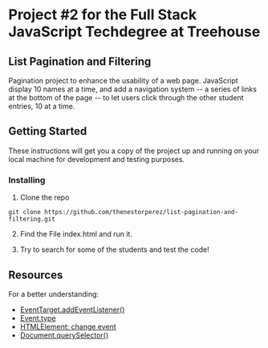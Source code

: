# Project #2 for the Full Stack JavaScript Techdegree at Treehouse

## List Pagination and Filtering

Pagination project to enhance the usability of a web page.
JavaScript  display 10 names at a time, and add a navigation system -- a series of links at the bottom of the page -- to let users click through the other student entries, 10 at a time.

## Getting Started

These instructions will get you a copy of the project up and running on your local machine for development and testing purposes.

### Installing

1. Clone the repo

```
git clone https://github.com/thenestorperez/list-pagination-and-filtering.git
```

2. Find the File index.html and run it.

3. Try to search for some of the students and test the code!

## Resources

For a better understanding:

* [EventTarget.addEventListener()](https://developer.mozilla.org/en-US/docs/Web/API/EventTarget/addEventListener)
* [Event.type](https://developer.mozilla.org/en-US/docs/Web/API/EventTarget/addEventListener)
* [HTMLElement: change event](https://developer.mozilla.org/en-US/docs/Web/API/HTMLElement/change_event#:~:text=The%20change%20event%20is%20fired,alteration%20to%20an%20element's%20value%20.)
* [Document.querySelector()](https://developer.mozilla.org/en-US/docs/Web/API/Document/querySelector)
 

